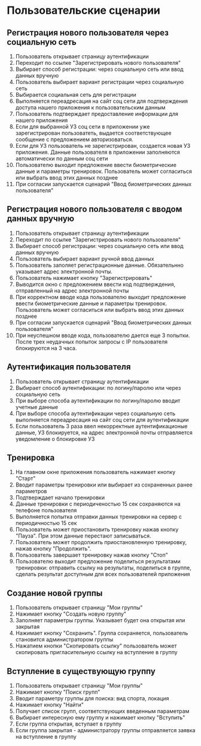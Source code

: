 # Пользовательские сценарии

## Регистрация нового пользователя через социальную сеть

1. Пользователь открывает страницу аутентификации
2. Переходит по ссылке "Зарегистрировать нового пользователя"
3. Выбирает способ регистрации: через социальную сеть или ввод данных вручную
4. Пользователь выбирает вариант регистрации через социальную сеть
5. Выбирается социальная сеть для регистрации
6. Выполняется переадресация на сайт соц сети для подтверждения доступа нашего приложения к пользовательским данным
7. Пользователь подтверждает предоставление информации для нашего приложения
8. Если для выбранной УЗ соц сети в приложении уже зарегистрирован пользоватеть, выдается соответствующее сообщение с предложением авторизоваться.
9. Если для УЗ пользователь не зарегистрирован, создается новая УЗ приложения. Данные пользователя в приложении заполняются автоматически по данным соц сети
10. Пользователю выходит предложение ввести биометрические данные и параметры тренировок. Пользователь может согласиться или выбрать ввод этих данных позднее
11. При согласии запускается сценарий "Ввод биометрических данных пользователя"

## Регистрация нового пользователя с вводом данных вручную

1. Пользователь открывает страницу аутентификации
2. Переходит по ссылке "Зарегистрировать нового пользователя"
3. Выбирает способ регистрации: через социальную сеть или ввод данных вручную
4. Пользователь выбирает вариант ручной ввод данных
5. Пользователь заполяет регистрационные данные. Обязательнно указывает адрес электронной почты.
6. Пользователь нажимает кнопку "Зарегистрировать"
7. Выводится окно с предложением ввести код подтверждения, отправленный на адрес электронной почты
8. При корректном вводе кода пользователю выходит предложение ввести биометрические данные и параметры тренировок. Пользователь может согласиться или выбрать ввод этих данных позднее
9. При согласии запускается сценарий "Ввод биометрических данных пользователя"
10. При неуспешном вводе кода, пользователю дается еще 3 попытки. После трех неудачных попыток запросы с IP пользователя блокируются на 3 часа.

## Аутентификация пользователя

1. Пользователь открывает страницу аутентификации
2. Выбирает способ аутентификации: по логину/паролю или через социальную сеть
3. При выборе способа аутентификации по логину/паролю вводит учетные данные
4. При выборе способа аутентификации через социальную сеть выполняется переадресация на сайт соц сети для аутентификации
5. Если пользователь 3 раза ввел некорректные аутентификационые данные, УЗ блокируется, на адрес электронной почты отправляется уведомление о блокировке УЗ

## Тренировка

1. На главном окне приложения пользователь нажимает кнопку "Старт"
2. Вводит параметры тренировки или выбирает из сохраненных ранее параметров
3. Подтверждает начало тренировки
4. Данные тренировки с периодиченостью 15 сек сохраняются на телефоне пользователя
5. Выполняется попытка отправки данных тренировки на сервер с периодичностью 15 сек
6. Пользователь может приостановить тренировку нажав кнопку "Пауза". При этом данные перестают записываться. 
7. Пользователь может продолжить приостановленную тренировку, нажав кнопку "Продолжить". 
8. Пользователь завершает тренировку нажав кнопку "Стоп"
9. Пользователю выходит предложение поделиться результатами тренировки: отправить ссылку на результаты, поделиться в группе, сделать результат доступным для всех пользователей приложения

## Создание новой группы

1. Пользователь открывает страницу "Мои группы"
2. Нажимает кнопку "Создать новую группу"
3. Заполняет параметры группы. Указывает будет она открытая или закрытая
4. Нажимает кнопку "Сохранить". Группа сохраняется, пользователь становится администратором группы
5. Нажатием кнопки "Скопировать ссылку" пользователь может скопировать пригласительную ссылку на вступление в группу

## Вступление в существующую группу

1. Пользователь открывает страницу "Мои группы"
2. Нажимает кнопку "Поиск групп"
3. Вводит параметру группы для поиска: вид спорта, локация
4. Нажимает кнопку "Найти"
5. Получает список групп, соответствующих введенным параметрам
6. Выбирает интересную ему группу и нажимает кнопку "Вступить"
7. Если группа открытая, вступает в группу
8. Если группа закрытая - администратору группы отправляется заявка на вступление в группу

